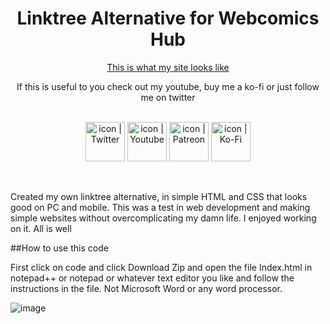 <h1 align="center"> Linktree Alternative for Webcomics Hub </h1>

<p align="center"> <a href="links.webcomicshub.co.uk">This is what my site looks like</a> </p>

<p align="center">If this is useful to you check out my youtube, buy me a ko-fi or just follow me on twitter</p>
<br>
<div align="center">
<a href="https://www.twitter.com/webcomics_hub"><img align="center" src="https://cdn-icons-png.flaticon.com/512/733/733579.png" alt="icon | Twitter" width="63px"></a> 
<a href="https://www.youtube.com/webcomicshub"><img align="center" src="https://cdn-icons-png.flaticon.com/512/174/174883.png" alt="icon | Youtube" width="63px"></a> 
<a href="https://www.patreon.com/webcomicshub"><img align="center" src="https://cdn-icons-png.flaticon.com/512/2111/2111548.png" alt="icon | Patreon" width="63px"></a>
<a href="https://www.ko-fi.com/webcomicshub"><img align="center" src="https://cdn-icons.flaticon.com/png/512/1047/premium/1047503.png?token=exp=1654026915~hmac=3a59792201c5bad399c104060ade1318" alt="icon | Ko-Fi" width="63px"></a>
</div>

<br>
<br>
    
Created my own linktree alternative, in simple HTML and CSS that looks good on PC and mobile. This was a test in web development and making simple websites without overcomplicating my damn life. I enjoyed working on it. All is well  

##How to use this code

First click on code and click Download Zip and open the file Index.html in notepad++ or notepad or whatever text editor you like and follow the instructions in the file. Not Microsoft Word or any word processor.

![image](https://user-images.githubusercontent.com/29668657/171272187-ed5694a6-f425-4698-86d7-a7d987cc449d.png)


